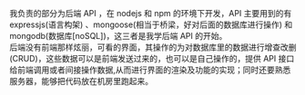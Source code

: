 我负责的部分为后端 API ，在 nodejs 和 npm 的环境下开发，API 主要用到的有 expressjs(语言构架) 、mongoose(相当于桥梁，好对后面的数据库进行操作) 和 mongodb(数据库[noSQL])，这三者是我学后端 API 的开始。   
后端没有前端那样炫丽，可看的界面，其操作的为对数据库里的数据进行增查改删(CRUD)，这些数据可以是前端发送过来的，也可以是自己操作的，提供 API 接口给前端调用或者间接操作数据,从而进行界面的渲染及功能的实现；同时还要熟悉服务器，能够把代码放在机房里跑起来。